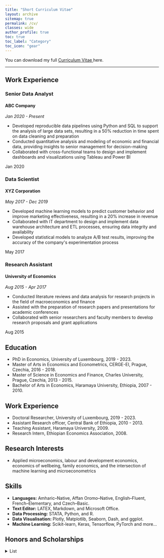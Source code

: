 ```yaml
---
title: "Short Curriculum Vitae"
layout: archive
sitemap: true
permalink: /cv/
classes: wide
author_profile: true
toc: true
toc_label: "Category"
toc_icon: "gear"
---
```

<!--
## Alemayehu D. Taye
[Email](mailto:alemsight@gmail.com) | [LinkedIn](https://www.linkedin.com/in/alex2446/) | [GitHub](https://github.com/alextaye)
--> 
<i class='fas fa-download' style='font-size:18px'></i> You can download my full <a target="_blank" href="/_pages/Taye_cv.pdf">Curriculum Vitae <i class="far fa-file-pdf"></i></a> here.

***

## Work Experience

<div class="timeline">

<!-- Job 1 -->
<div class="timeline-item">
  <div class="timeline-item-content">
    <h3>Senior Data Analyst</h3>
    <h4>ABC Company</h4>
    <p><em>Jan 2020 - Present</em></p>
    <ul>
      <li>Developed reproducible data pipelines using Python and SQL to support the analysis of large data sets, resulting in a 50% reduction in time spent on data cleaning and preparation</li>
      <li>Conducted quantitative analysis and modeling of economic and financial data, providing insights to senior management for decision-making</li>
      <li>Collaborated with cross-functional teams to design and implement dashboards and visualizations using Tableau and Power BI</li>
    </ul>
  </div>
  <div class="timeline-item-date">
    <span>Jan 2020</span>
  </div>
</div>

<!-- Job 2 -->
<div class="timeline-item">
  <div class="timeline-item-content">
    <h3>Data Scientist</h3>
    <h4>XYZ Corporation</h4>
    <p><em>May 2017 - Dec 2019</em></p>
    <ul>
      <li>Developed machine learning models to predict customer behavior and improve marketing effectiveness, resulting in a 20% increase in revenue</li>
      <li>Collaborated with IT department to design and implement data warehouse architecture and ETL processes, ensuring data integrity and availability</li>
      <li>Developed statistical models to analyze A/B test results, improving the accuracy of the company's experimentation process</li>
    </ul>
  </div>
  <div class="timeline-item-date">
    <span>May 2017</span>
  </div>
</div>

<!-- Job 3 -->
<div class="timeline-item">
  <div class="timeline-item-content">
    <h3>Research Assistant</h3>
    <h4>University of Economics</h4>
    <p><em>Aug 2015 - Apr 2017</em></p>
    <ul>
      <li>Conducted literature reviews and data analysis for research projects in the field of macroeconomics and finance</li>
      <li>Assisted with the preparation of research papers and presentations for academic conferences</li>
      <li>Collaborated with senior researchers and faculty members to develop research proposals and grant applications</li>
    </ul>
  </div>
  <div class="timeline-item-date">
    <span>Aug 2015</span>
  </div>
</div>

</div> <!-- end timeline -->


  
## <i class='fas fa-graduation-cap' style='font-size:20px'></i> Education

- PhD in Economics, University of Luxembourg, 2019 - 2023.
- Master of Arts in Economics and Econometrics, CERGE-EI, Prague, Czechia, 2016 - 2018.
- Master of Science in Economics and Finance, Charles University, Prague, Czechia, 2013 - 2015.
- Bachelor of Arts in Economics, Haramaya University, Ethiopia, 2007 - 2010.


## <i class='fas fa-briefcase' style='font-size:20px'></i> Work Experience
- Doctoral Researcher, University of Luxembourg, 2019 - 2023.
- Assistant Research officer, Central Bank of Ethiopia, 2010 - 2013.
- Teaching Assistant, Haramaya University, 2009.
- Research Intern, Ethiopian Economics Association, 2008.



## <i class='fas fa-puzzle-piece' style='font-size:20px'></i> Research Interests
- Applied microeconomics, labour and development economics, economics of wellbeing, family economics,
and the intersection of machine learning and microeconometrics

## <i class='far fa-list-alt' style='font-size:20px'></i> Skills
+ **Languages:** Amharic–Native, Affan Oromo–Native, English–Fluent, French–Elementary, and Czech–Basic.
+ **Text Editor:** LATEX, Markdown, and Microsoft Office.
+ **Data Processing:** STATA, Python, and R.
+ **Data Visualisation:** Plotly, Matplotlib, Seaborn, Dash, and ggplot.
+ **Machine Learning:** Scikit-learn, Keras, Tensorflow, PyTorch and more...


## <i class='fas fa-award' style='font-size:20px'></i> Honors and Scholarships 
<details>
<summary>List</summary>
<ul>
  <li>“PRIDE” PhD Scholarship, Fonds National de la Recherche Luxembourg (FNR), 2019.</li>
  <li>Direct admission with full scholarships, CERGE-EI, 2015.</li>
  <li>Scholarships for excellent results in the final general Exam, Czech Ministry of Education, 2015.</li>
  <li>Czech government full scholarships for graduate students with an outstanding curriculum, 2013.</li>
  <li>BA in Economics with Great Distinction [Ranked 1st], Haramaya University, 2010.</li>
 </ul>
</details>



